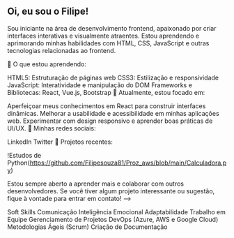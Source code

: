 ## Oi, eu sou o Filipe!

Sou iniciante na área de desenvolvimento frontend, apaixonado por criar interfaces interativas e visualmente atraentes. Estou aprendendo e aprimorando minhas habilidades com HTML, CSS, JavaScript e outras tecnologias relacionadas ao frontend.

🚀 O que estou aprendendo:

HTML5: Estruturação de páginas web
CSS3: Estilização e responsividade
JavaScript: Interatividade e manipulação do DOM
Frameworks e Bibliotecas: React, Vue.js, Bootstrap
🌱 Atualmente, estou focado em:

Aperfeiçoar meus conhecimentos em React para construir interfaces dinâmicas.
Melhorar a usabilidade e acessibilidade em minhas aplicações web.
Experimentar com design responsivo e aprender boas práticas de UI/UX.
🔗 Minhas redes sociais:

LinkedIn
Twitter
📂 Projetos recentes:

!Estudos de Python(https://github.com/Filipesouza81/Proz_aws/blob/main/Calculadora.py)

Estou sempre aberto a aprender mais e colaborar com outros desenvolvedores. Se você tiver algum projeto interessante ou sugestão, fique à vontade para entrar em contato!
-->



Soft Skills
Comunicação
Inteligência Emocional
Adaptabilidade
Trabalho em Equipe
Gerenciamento de Projetos
DevOps (Azure, AWS e Google Cloud)
Metodologias Ágeis (Scrum)
Criação de Documentação

